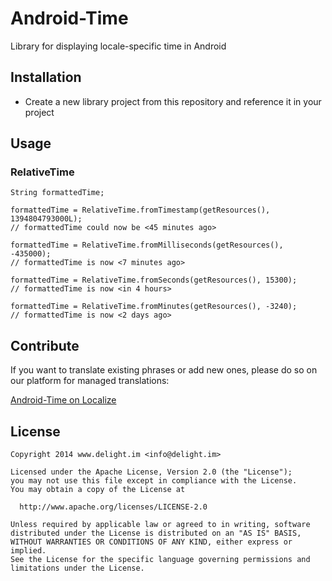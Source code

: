 # Android-Time

Library for displaying locale-specific time in Android

## Installation

 * Create a new library project from this repository and reference it in your project

## Usage

### RelativeTime

```
String formattedTime;

formattedTime = RelativeTime.fromTimestamp(getResources(), 1394804793000L);
// formattedTime could now be <45 minutes ago>

formattedTime = RelativeTime.fromMilliseconds(getResources(), -435000);
// formattedTime is now <7 minutes ago>

formattedTime = RelativeTime.fromSeconds(getResources(), 15300);
// formattedTime is now <in 4 hours>

formattedTime = RelativeTime.fromMinutes(getResources(), -3240);
// formattedTime is now <2 days ago>
```

## Contribute

If you want to translate existing phrases or add new ones, please do so on our platform for managed translations:

[Android-Time on Localize](http://www.localize.im/v/3p)

## License

```
Copyright 2014 www.delight.im <info@delight.im>

Licensed under the Apache License, Version 2.0 (the "License");
you may not use this file except in compliance with the License.
You may obtain a copy of the License at

  http://www.apache.org/licenses/LICENSE-2.0

Unless required by applicable law or agreed to in writing, software
distributed under the License is distributed on an "AS IS" BASIS,
WITHOUT WARRANTIES OR CONDITIONS OF ANY KIND, either express or implied.
See the License for the specific language governing permissions and
limitations under the License.
```